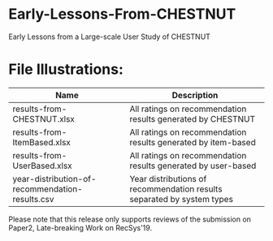 # Early-Lessons-From-CHESTNUT

Early Lessons from a Large-scale User Study of CHESTNUT

# File Illustrations:

| Name | Description |
| --- | --- |
| results-from-CHESTNUT.xlsx | All ratings on recommendation results generated by CHESTNUT |
| results-from-ItemBased.xlsx | All ratings on recommendation results generated by item-based |
| results-from-UserBased.xlsx | All ratings on recommendation results generated by user-based |
| year-distribution-of-recommendation-results.csv | Year distributions of recommendation results separated by system types|

Please note that this release only supports reviews of the submission on Paper2, Late-breaking Work on RecSys'19.
